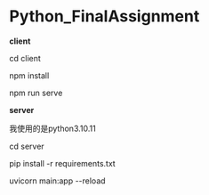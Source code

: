 # Python_FinalAssignment
 
**client**

cd client

npm install

npm run serve



**server**

我使用的是python3.10.11

cd server

pip install -r requirements.txt

uvicorn main:app --reload 
